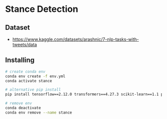 # Stance Detection

## Dataset

- <https://www.kaggle.com/datasets/arashnic/7-nlp-tasks-with-tweets/data>

## Installing

```zsh
# create conda env
conda env create -f env.yml 
conda activate stance

# alternative pip install
pip install tensorflow==2.12.0 transformers==4.27.3 scikit-learn==1.1 pandas==1.4.4 matplotlib==3.9.2 ipykernel==6.29.5 numpy==1.23.5

# remove env
conda deactivate
conda env remove --name stance
```
